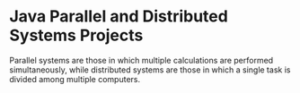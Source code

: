 # Java Parallel and Distributed Systems Projects

Parallel systems are those in which multiple calculations are performed simultaneously, while distributed systems are those in which a single task is divided among multiple computers.
